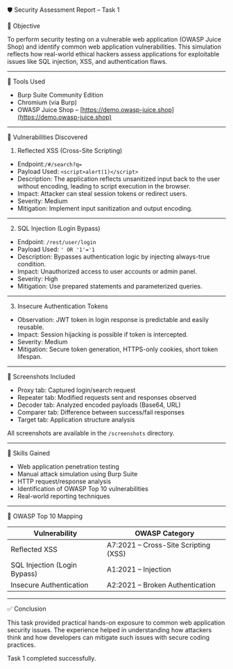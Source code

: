 🛡️ Security Assessment Report – Task 1

📌 Objective

To perform security testing on a vulnerable web application (OWASP Juice Shop) and identify common web application vulnerabilities. This simulation reflects how real-world ethical hackers assess applications for exploitable issues like SQL injection, XSS, and authentication flaws.

---

🧰 Tools Used

- Burp Suite Community Edition
- Chromium (via Burp)
- OWASP Juice Shop – [https://demo.owasp-juice.shop](https://demo.owasp-juice.shop)

---

 🧪 Vulnerabilities Discovered

1. Reflected XSS (Cross-Site Scripting)

- Endpoint:`/#/search?q=`
- Payload Used: `<script>alert(1)</script>`
- Description: The application reflects unsanitized input back to the user without encoding, leading to script execution in the browser.
- Impact: Attacker can steal session tokens or redirect users.
- Severity: Medium
- Mitigation: Implement input sanitization and output encoding.

---

2. SQL Injection (Login Bypass)

- Endpoint: `/rest/user/login`
- Payload Used: `' OR '1'='1`
- Description: Bypasses authentication logic by injecting always-true condition.
- Impact: Unauthorized access to user accounts or admin panel.
- Severity: High
- Mitigation: Use prepared statements and parameterized queries.

---

3. Insecure Authentication Tokens

- Observation: JWT token in login response is predictable and easily reusable.
- Impact: Session hijacking is possible if token is intercepted.
- Severity: Medium
- Mitigation: Secure token generation, HTTPS-only cookies, short token lifespan.

---

📂 Screenshots Included

- Proxy tab: Captured login/search request  
- Repeater tab: Modified requests sent and responses observed  
- Decoder tab: Analyzed encoded payloads (Base64, URL)  
- Comparer tab: Difference between success/fail responses  
- Target tab: Application structure analysis  

All screenshots are available in the `/screenshots` directory.

---

🧠 Skills Gained

- Web application penetration testing  
- Manual attack simulation using Burp Suite  
- HTTP request/response analysis  
- Identification of OWASP Top 10 vulnerabilities  
- Real-world reporting techniques

---

📝 OWASP Top 10 Mapping

| Vulnerability                 | OWASP Category                       |
|-------------------------------|--------------------------------------|
| Reflected XSS                 | A7:2021 – Cross-Site Scripting (XSS) |  
| SQL Injection (Login Bypass)  | A1:2021 – Injection                  |
| Insecure Authentication       | A2:2021 – Broken Authentication      |

---

✅ Conclusion

This task provided practical hands-on exposure to common web application security issues. The experience helped in understanding how attackers think and how developers can mitigate such issues with secure coding practices.

Task 1 completed successfully. 

